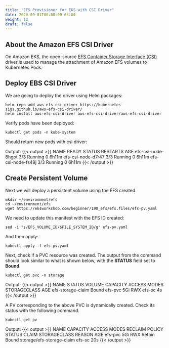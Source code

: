 ```yaml
---
title: "EFS Provisioner for EKS with CSI Driver"
date: 2020-09-01T00:00:00-03:00
weight: 12
draft: false
---
```


## About the Amazon EFS CSI Driver
On Amazon EKS, the open-source [EFS Container Storage Interface (CSI)](https://github.com/kubernetes-sigs/aws-ebs-csi-driver) driver is used to manage the attachment of Amazon EFS volumes to Kubernetes Pods.

## Deploy EBS CSI Driver
We are going to deploy the driver using Helm packages:
```
helm repo add aws-efs-csi-driver https://kubernetes-sigs.github.io/aws-efs-csi-driver/
helm install aws-efs-csi-driver aws-efs-csi-driver/aws-efs-csi-driver
```

Verify pods have been deployed:
```
kubectl get pods -n kube-system
```

Should return new pods with csi driver:

Output: 
{{< output >}}
NAME                       READY   STATUS    RESTARTS   AGE
efs-csi-node-8hgpt         3/3     Running   0          6h11m
efs-csi-node-d7r47         3/3     Running   0          6h11m
efs-csi-node-fs49j         3/3     Running   0          6h11m
{{< /output >}}


## Create Persistent Volume
Next we will deploy a persistent volume using the EFS created. 
```
mkdir ~/environment/efs
cd ~/environment/efs
wget https://eksworkshop.com/beginner/190_efs/efs.files/efs-pv.yaml
```

We need to update this manifest with the EFS ID created:
```
sed -i "s/EFS_VOLUME_ID/$FILE_SYSTEM_ID/g" efs-pv.yaml
```

And then apply:
```
kubectl apply -f efs-pv.yaml
```

Next, check if a PVC resource was created. The output from the command should look similar to what is shown below, with the **STATUS** field set to **Bound**.
```
kubectl get pvc -n storage
```

Output: 
{{< output >}}
NAME                STATUS   VOLUME    CAPACITY   ACCESS MODES   STORAGECLASS   AGE
efs-storage-claim   Bound    efs-pvc   5Gi        RWX            efs-sc         4s
{{< /output >}}


A PV corresponding to the above PVC is dynamically created. Check its status with the following command.
```
kubectl get pv
```

Output: 
{{< output >}}
NAME      CAPACITY   ACCESS MODES   RECLAIM POLICY   STATUS   CLAIM                       STORAGECLASS   REASON   AGE
efs-pvc   5Gi        RWX            Retain           Bound    storage/efs-storage-claim   efs-sc                  20s
{{< /output >}}

